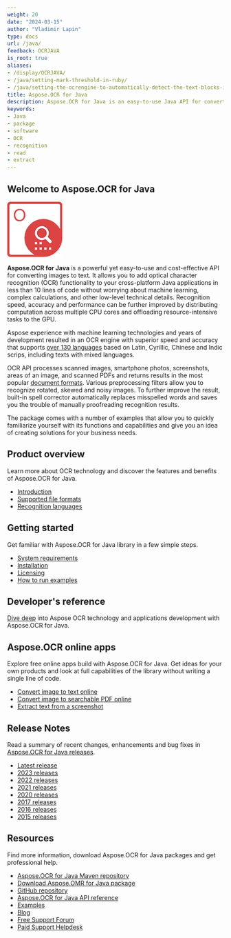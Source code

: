 ```yaml
---
weight: 20
date: "2024-03-15"
author: "Vladimir Lapin"
type: docs
url: /java/
feedback: OCRJAVA
is_root: true
aliases:
- /display/OCRJAVA/
- /java/setting-mark-threshold-in-ruby/
- /java/setting-the-ocrengine-to-automatically-detect-the-text-blocks-in-ruby/
title: Aspose.OCR for Java
description: Aspose.OCR for Java is an easy-to-use Java API for converting scanned images and photographs to text.
keywords:
- Java
- package
- software
- OCR
- recognition
- read
- extract
---
```


## Welcome to Aspose.OCR for Java

![Aspose.OCR for Java](aspose-ocr-java.png)

**Aspose.OCR for Java** is a powerful yet easy-to-use and cost-effective API for converting images to text. It allows you to add optical character recognition (OCR) functionality to your cross-platform Java applications in less than 10 lines of code without worrying about machine learning, complex calculations, and other low-level technical details. Recognition speed, accuracy and performance can be further improved by distributing computation across multiple CPU cores and offloading resource-intensive tasks to the GPU.

Aspose experience with machine learning technologies and years of development resulted in an OCR engine with superior speed and accuracy that supports [over 130 languages](/ocr/java/recognition-languages/) based on Latin, Cyrillic, Chinese and Indic scrips, including texts with mixed languages.

OCR API processes scanned images, smartphone photos, screenshots, areas of an image, and scanned PDFs and returns results in the most popular [document formats](/ocr/java/supported-file-formats/). Various preprocessing filters allow you to recognize rotated, skewed and noisy images. To further improve the result, built-in spell corrector automatically replaces misspelled words and saves you the trouble of manually proofreading recognition results.

The package comes with a number of examples that allow you to quickly familiarize yourself with its functions and capabilities and give you an idea of creating solutions for your business needs.

## Product overview

Learn more about OCR technology and discover the features and benefits of Aspose.OCR for Java.

- [Introduction](/ocr/java/product-overview/)
- [Supported file formats](/ocr/java/supported-file-formats/)
- [Recognition languages](/ocr/java/recognition-languages/)

## Getting started

Get familiar with Aspose.OCR for Java library in a few simple steps.

- [System requirements](/ocr/java/system-requirements/)
- [Installation](/ocr/java/installation/)
- [Licensing](/ocr/java/licensing/)
- [How to run examples](/ocr/java/how-to-run-the-examples/)

## Developer's reference

[Dive deep](/ocr/java/developer-reference/) into Aspose OCR technology and applications development with Aspose.OCR for Java.

## Aspose.OCR online apps

Explore free online apps build with Aspose.OCR for Java. Get ideas for your own products and look at full capabilities of the library without writing a single line of code.

- [Convert image to text online](https://products.aspose.app/ocr/scan-image)
- [Convert image to searchable PDF online](https://products.aspose.app/ocr/ocr-to-pdf)
- [Extract text from a screenshot](https://products.aspose.app/ocr/screenshot-ocr)

## Release Notes

Read a summary of recent changes, enhancements and bug fixes in [Aspose.OCR for Java releases](https://releases.aspose.com/ocr/java/release-notes/).

- [Latest release](https://releases.aspose.com/ocr/java/release-notes/latest/)
- [2023 releases](https://releases.aspose.com/ocr/java/release-notes/2023/)
- [2022 releases](https://releases.aspose.com/ocr/java/release-notes/2022/)
- [2021 releases](https://releases.aspose.com/ocr/java/release-notes/2021/)
- [2020 releases](https://releases.aspose.com/ocr/java/release-notes/2020/)
- [2017 releases](https://releases.aspose.com/ocr/java/release-notes/2017/)
- [2016 releases](https://releases.aspose.com/ocr/java/release-notes/2016/)
- [2015 releases](https://releases.aspose.com/ocr/java/release-notes/2015/)

## Resources

Find more information, download Aspose.OCR for Java packages and get professional help.

- [Aspose.OCR for Java Maven repository](https://releases.aspose.com/java/repo/com/aspose/aspose-ocr/)
- [Download Aspose.OMR for Java package](https://releases.aspose.com/ocr/java/)
- [GitHub repository](https://github.com/aspose-ocr/Aspose.OCR-for-Java)
- [Aspose.OCR for Java API reference](https://reference.aspose.com/ocr/java)
- [Examples](https://github.com/aspose-ocr/Aspose.OCR-for-Java/tree/master/Examples)
- [Blog](https://blog.aspose.com/category/ocr/)
- [Free Support Forum](https://forum.aspose.com/c/ocr/16)
- [Paid Support Helpdesk](https://helpdesk.aspose.com/)
